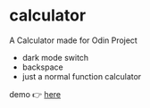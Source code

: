 # calculator
A Calculator made for Odin Project 

- dark mode switch
- backspace
- just a normal function calculator

demo 👉 [here](https://shisunlel.github.io/calculator/)
